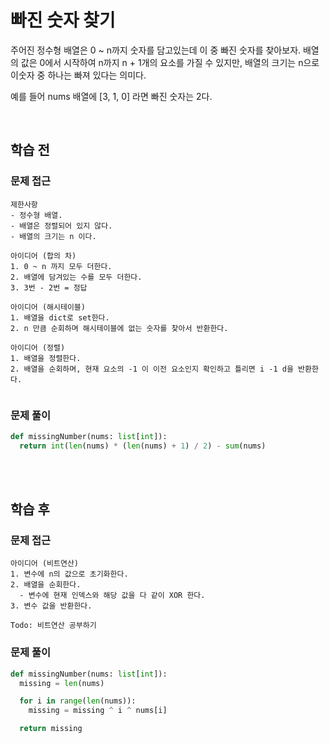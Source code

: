 # 빠진 숫자 찾기
주어진 정수형 배열은 0 ~ n까지 숫자를 담고있는데 이 중 빠진 숫자를 찾아보자. 배열의 값은 0에서 시작하여 n까지 n + 1개의 요소를 가질 수 있지만, 배열의 크기는 n으로 이숫자 중 하나는 빠져 있다는 의미다.

예를 들어 nums 배열에 [3, 1, 0] 라면 빠진 숫자는 2다.

<br>

## 학습 전
### 문제 접근
```text
제한사항
- 정수형 배열.  
- 배열은 정렬되어 있지 않다.
- 배열의 크기는 n 이다.

아이디어 (합의 차)
1. 0 ~ n 까지 모두 더한다.
2. 배열에 담겨있는 수를 모두 더한다.
3. 3번 - 2번 = 정답

아이디어 (해시테이블)
1. 배열을 dict로 set한다.
2. n 만큼 순회하며 해시테이블에 없는 숫자를 찾아서 반환한다.

아이디어 (정렬)
1. 배열을 정렬한다.
2. 배열을 순회하며, 현재 요소의 -1 이 이전 요소인지 확인하고 틀리면 i -1 d을 반환한다.
 
```

### 문제 풀이
```python
def missingNumber(nums: list[int]):
  return int(len(nums) * (len(nums) + 1) / 2) - sum(nums)
```

<br>
<br>

## 학습 후
### 문제 접근
```text
아이디어 (비트연산)
1. 변수에 n의 값으로 초기화한다.
2. 배열을 순회한다.
  - 변수에 현재 인덱스와 해당 값을 다 같이 XOR 한다.
3. 변수 값을 반환한다.

Todo: 비트연산 공부하기
```


### 문제 풀이
```python
def missingNumber(nums: list[int]):
  missing = len(nums)

  for i in range(len(nums)):
    missing = missing ^ i ^ nums[i]

  return missing
```

